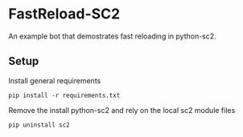 # FastReload-SC2

An example bot that demostrates fast reloading in python-sc2.

## Setup

Install general requirements

`pip install -r requirements.txt`

Remove the install python-sc2 and rely on the local sc2 module files

`pip uninstall sc2`

